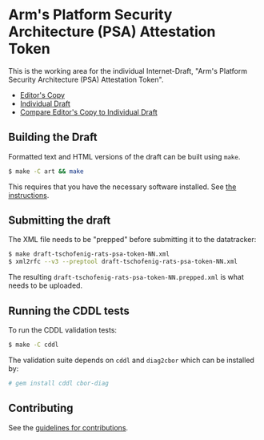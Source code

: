 # Arm's Platform Security Architecture (PSA) Attestation Token

This is the working area for the individual Internet-Draft, "Arm's Platform Security Architecture (PSA) Attestation Token".

* [Editor's Copy](https://thomas-fossati.github.io/draft-psa-token/#go.draft-tschofenig-rats-psa-token.html)
* [Individual Draft](https://tools.ietf.org/html/draft-tschofenig-rats-psa-token)
* [Compare Editor's Copy to Individual Draft](https://thomas-fossati.github.io/draft-psa-token/#go.draft-tschofenig-rats-psa-token.diff)

## Building the Draft

Formatted text and HTML versions of the draft can be built using `make`.

```sh
$ make -C art && make
```

This requires that you have the necessary software installed.  See
[the instructions](https://github.com/martinthomson/i-d-template/blob/master/doc/SETUP.md).

## Submitting the draft

The XML file needs to be "prepped" before submitting it to the datatracker:

```sh
$ make draft-tschofenig-rats-psa-token-NN.xml
$ xml2rfc --v3 --preptool draft-tschofenig-rats-psa-token-NN.xml
```

The resulting `draft-tschofenig-rats-psa-token-NN.prepped.xml` is what needs to be uploaded.

## Running the CDDL tests

To run the CDDL validation tests:

```sh
$ make -C cddl
```

The validation suite depends on `cddl` and `diag2cbor` which can be installed by:
```sh
# gem install cddl cbor-diag

```

## Contributing

See the
[guidelines for contributions](https://github.com/thomas-fossati/draft-psa-token/blob/master/CONTRIBUTING.md).
